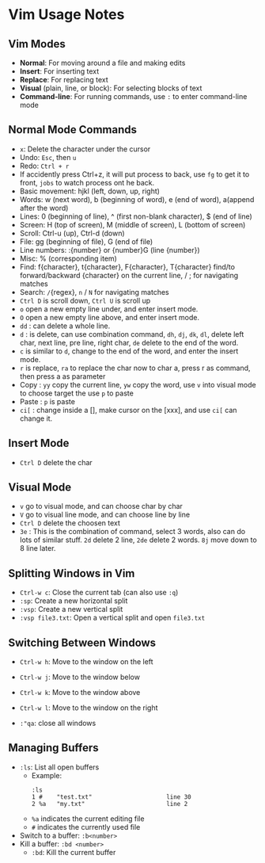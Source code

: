 # Vim Usage Notes

## Vim Modes

- **Normal**: For moving around a file and making edits
- **Insert**: For inserting text
- **Replace**: For replacing text
- **Visual** (plain, line, or block): For selecting blocks of text
- **Command-line**: For running commands, use `:` to enter command-line mode

## Normal Mode Commands

- `x`: Delete the character under the cursor
- Undo: `Esc`, then `u`
- Redo: `Ctrl + r`
- If accidently press Ctrl+z, it will put process to back, use `fg` to get it to front, `jobs` to watch process ont he back.
- Basic movement: hjkl (left, down, up, right)
- Words: w (next word), b (beginning of word), e (end of word), a(append after the word)
- Lines: 0 (beginning of line), ^ (first non-blank character), $ (end of line)
- Screen: H (top of screen), M (middle of screen), L (bottom of screen)
- Scroll: Ctrl-u (up), Ctrl-d (down)
- File: gg (beginning of file), G (end of file)
- Line numbers: :{number}<CR> or {number}G (line {number})
- Misc: % (corresponding item)
- Find: f{character}, t{character}, F{character}, T{character} find/to forward/backward {character} on the current line, / ; for navigating matches
- Search: `/`{regex}, `n` / `N` for navigating matches
- `Ctrl D` is scroll down, `Ctrl U` is scroll up
- `o` open a new empty line under, and enter insert mode.
- `O` open a new empty line above, and enter insert mode.
- `dd` : can delete a whole line.
- `d` : is delete, can use combination command, `dh`, `dj`, `dk`, `dl`, delete left char, next line, pre line, right char, `de` delete to the end of the word.
- `c` is similar to `d`, change to the end of the word, and enter the insert mode.
- `r` is replace, `ra` to replace the char now to char a, press r as command, then press a as parameter
- Copy : `yy` copy the current line, `yw` copy the word, use `v` into visual mode to choose target the use `p` to paste
- Paste : `p` is paste
- `ci[` : change inside a [], make cursor on the [xxx], and use `ci[` can change it.

## Insert Mode
- `Ctrl D` delete the char

## Visual Mode
- `v` go to visual mode, and can choose char by char
- `V` go to visual line mode, and can choose line by line
- `Ctrl D` delete the choosen text
- `3e` : This is the combination of command, select 3 words, also can do lots of similar stuff. `2d` delete 2 line, `2de` delete 2 words. `8j` move down to 8 line later. 

## Splitting Windows in Vim

- `Ctrl-w c`: Close the current tab (can also use `:q`)
- `:sp`: Create a new horizontal split
- `:vsp`: Create a new vertical split
- `:vsp file3.txt`: Open a vertical split and open `file3.txt`

## Switching Between Windows

- `Ctrl-w h`: Move to the window on the left
- `Ctrl-w j`: Move to the window below
- `Ctrl-w k`: Move to the window above
- `Ctrl-w l`: Move to the window on the right

- `:"qa`: close all windows

## Managing Buffers

- `:ls`: List all open buffers
  - Example:
    ```
    :ls
    1 #    "test.txt"                     line 30
    2 %a   "my.txt"                       line 2
    ```
  - `%a` indicates the current editing file
  - `#` indicates the currently used file
- Switch to a buffer: `:b<number>`
- Kill a buffer: `:bd <number>`
  - `:bd`: Kill the current buffer
